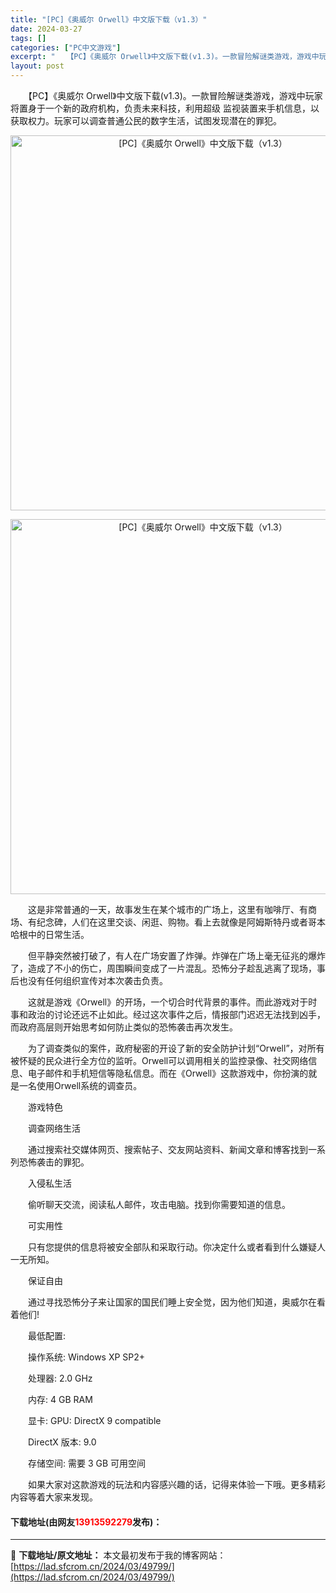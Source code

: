 ```yaml
---
title: "[PC]《奥威尔 Orwell》中文版下载（v1.3）"
date: 2024-03-27
tags: []
categories: ["PC中文游戏"]
excerpt: "　　【PC】《奥威尔 Orwell》中文版下载(v1.3)。一款冒险解谜类游戏，游戏中玩家将置身于一个新的政府机构，负责未来科技，利用超级 监视装置来手机信息，以获取权力。玩家可以调查普通公民的数字生活，试图发现潜在的罪犯。 　　这是非常普通的一天，故事发生在某个城市的广场上，这里有咖啡厅、有商场、&hellip;"
layout: post
---
```


 <p>　　【PC】《奥威尔 Orwell》中文版下载(v1.3)。一款冒险解谜类游戏，游戏中玩家将置身于一个新的政府机构，负责未来科技，利用超级 监视装置来手机信息，以获取权力。玩家可以调查普通公民的数字生活，试图发现潜在的罪犯。</p> <p align="center"><img align="" border="0" src="https://lad.sfcrom.cn/wp-content/uploads/2024/03/20240327_6603718865d7d.webp" width="600" alt="[PC]《奥威尔 Orwell》中文版下载（v1.3）" /></p> <p align="center"><img align="" border="0" src="https://lad.sfcrom.cn/wp-content/uploads/2024/03/20240327_66037188b4e3f.webp" width="600" alt="[PC]《奥威尔 Orwell》中文版下载（v1.3）" /></p> <p>　　这是非常普通的一天，故事发生在某个城市的广场上，这里有咖啡厅、有商场、有纪念碑，人们在这里交谈、闲逛、购物。看上去就像是阿姆斯特丹或者哥本哈根中的日常生活。</p> <p>　　但平静突然被打破了，有人在广场安置了炸弹。炸弹在广场上毫无征兆的爆炸了，造成了不小的伤亡，周围瞬间变成了一片混乱。恐怖分子趁乱逃离了现场，事后也没有任何组织宣传对本次袭击负责。</p> <p>　　这就是游戏《Orwell》的开场，一个切合时代背景的事件。而此游戏对于时事和政治的讨论还远不止如此。经过这次事件之后，情报部门迟迟无法找到凶手，而政府高层则开始思考如何防止类似的恐怖袭击再次发生。</p> <p>　　为了调查类似的案件，政府秘密的开设了新的安全防护计划&ldquo;Orwell&rdquo;，对所有被怀疑的民众进行全方位的监听。Orwell可以调用相关的监控录像、社交网络信息、电子邮件和手机短信等隐私信息。而在《Orwell》这款游戏中，你扮演的就是一名使用Orwell系统的调查员。</p> <p>　　游戏特色</p> <p>　　调查网络生活</p> <p>　　通过搜索社交媒体网页、搜索帖子、交友网站资料、新闻文章和博客找到一系列恐怖袭击的罪犯。</p> <p>　　入侵私生活</p> <p>　　偷听聊天交流，阅读私人邮件，攻击电脑。找到你需要知道的信息。</p> <p>　　可实用性</p> <p>　　只有您提供的信息将被安全部队和采取行动。你决定什么或者看到什么嫌疑人一无所知。</p> <p>　　保证自由</p> <p>　　通过寻找恐怖分子来让国家的国民们睡上安全觉，因为他们知道，奥威尔在看着他们!</p> <p>　　最低配置:</p> <p>　　操作系统: Windows XP SP2+</p> <p>　　处理器: 2.0 GHz</p> <p>　　内存: 4 GB RAM</p> <p>　　显卡: GPU: DirectX 9 compatible</p> <p>　　DirectX 版本: 9.0</p> <p>　　存储空间: 需要 3 GB 可用空间</p> <p>　　如果大家对这款游戏的玩法和内容感兴趣的话，记得来体验一下哦。更多精彩内容等着大家来发现。</p> <p><h4>下载地址(由网友<font color="red">13913592279</font>发布)：</h4></p> 

---
📖 **下载地址/原文地址：** 本文最初发布于我的博客网站：[https://lad.sfcrom.cn/2024/03/49799/](https://lad.sfcrom.cn/2024/03/49799/)
